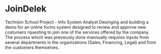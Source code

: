 # JoinDelek
Technion School Project - Info System Analyst
Desinging and building a demo for an online forms system designed to review and approve new costumers rquesting to join one of the services offered by the company. 
The process which was previously done mannually requires inputs from several departments in the organizations (Sales, Financing, Legal) and from the customers themselves. 
